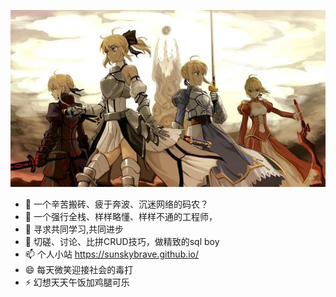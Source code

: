 
![](https://raw.githubusercontent.com/sunskybrave/picbed/master/4.jpg)

- 🔭 一个辛苦搬砖、疲于奔波、沉迷网络的码农？
- 🌱 一个强行全栈、样样略懂、样样不通的工程师，
- 👯 寻求共同学习,共同进步
- 💬 切磋、讨论、比拼CRUD技巧，做精致的sql boy
- 📫 个人小站 <a-href>https://sunskybrave.github.io/</a>
- 😄 每天微笑迎接社会的毒打
- ⚡ 幻想天天午饭加鸡腿可乐
